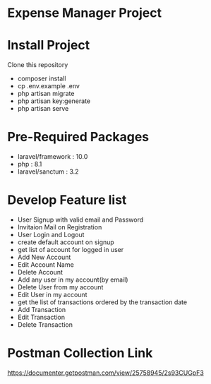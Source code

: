 # Expense Manager Project

# Install Project
Clone this repository
-  composer install
-  cp .env.example .env
-  php artisan migrate
-  php artisan key:generate
-  php artisan serve

# Pre-Required Packages
- laravel/framework : 10.0
- php               : 8.1
- laravel/sanctum   : 3.2

# Develop Feature list
- User Signup with valid email and Password
- Invitaion Mail on Registration
- User Login and Logout
- create default account on signup
- get list of account for logged in user
- Add New Account
- Edit Account Name
- Delete Account
- Add any user in my account(by email)
- Delete User from my account
- Edit User in my account
- get the list of transactions ordered by the transaction date
- Add Transaction
- Edit Transaction
- Delete Transaction
# Postman Collection Link
https://documenter.getpostman.com/view/25758945/2s93CUGpF3
